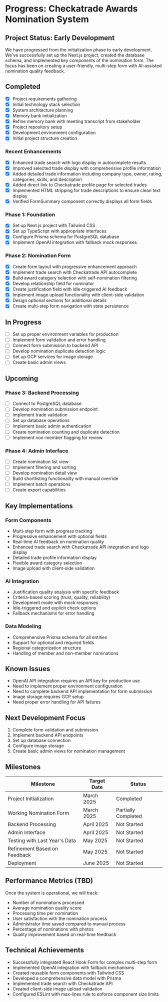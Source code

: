 # Progress: Checkatrade Awards Nomination System

## Project Status: Early Development

We have progressed from the initialization phase to early development. We've successfully set up the Next.js project, created the database schema, and implemented key components of the nomination form. The focus has been on creating a user-friendly, multi-step form with AI-assisted nomination quality feedback.

## Completed

- [x] Project requirements gathering
- [x] Initial technology stack selection
- [x] System architecture planning
- [x] Memory bank initialization
- [x] Refine memory bank with meeting transcript from stakeholder
- [x] Project repository setup
- [x] Development environment configuration
- [x] Initial project structure creation

### Recent Enhancements
- [x] Enhanced trade search with logo display in autocomplete results
- [x] Improved selected trade display with comprehensive profile information
- [x] Added detailed trade information including company type, owner, rating, categories, skills, and description
- [x] Added direct link to Checkatrade profile page for selected trades
- [x] Implemented HTML stripping for trade descriptions to ensure clean text display
- [x] Verified FormSummary component correctly displays all form fields

### Phase 1: Foundation
- [x] Set up Next.js project with Tailwind CSS
- [x] Set up TypeScript with appropriate interfaces
- [x] Configure Prisma schema for PostgreSQL database
- [x] Implement OpenAI integration with fallback mock responses

### Phase 2: Nomination Form
- [x] Create form layout with progressive enhancement approach
- [x] Implement trade search with Checkatrade API autocomplete
- [x] Build award category selection with self-nomination filtering
- [x] Develop relationship field for nominator
- [x] Create justification field with idle-triggered AI feedback
- [x] Implement image upload functionality with client-side validation
- [x] Design optional sections for additional details
- [x] Create multi-step form navigation with state persistence

## In Progress

- [ ] Set up proper environment variables for production
- [ ] Implement form validation and error handling
- [ ] Connect form submission to backend API
- [ ] Develop nomination duplicate detection logic
- [ ] Set up GCP services for image storage
- [ ] Create basic admin views

## Upcoming

### Phase 3: Backend Processing
- [ ] Connect to PostgreSQL database
- [ ] Develop nomination submission endpoint
- [ ] Implement trade validation
- [ ] Set up database operations
- [ ] Implement basic admin authentication
- [ ] Create nomination counting and duplicate detection
- [ ] Implement non-member flagging for review

### Phase 4: Admin Interface
- [ ] Create nomination list view
- [ ] Implement filtering and sorting
- [ ] Develop nomination detail view
- [ ] Build shortlisting functionality with manual override
- [ ] Implement batch operations
- [ ] Create export capabilities

## Key Implementations

### Form Components
- Multi-step form with progress tracking
- Progressive enhancement with optional fields
- Real-time AI feedback on nomination quality
- Enhanced trade search with Checkatrade API integration and logo display
- Detailed trade profile information display
- Flexible award category selection
- Image upload with client-side validation

### AI Integration
- Justification quality analysis with specific feedback
- Criteria-based scoring (trust, quality, reliability)
- Development mode with mock responses
- Idle-triggered and explicit check options
- Fallback mechanisms for error handling

### Data Modeling
- Comprehensive Prisma schema for all entities
- Support for optional and required fields
- Regional categorization structure
- Handling of member and non-member nominations

## Known Issues

- OpenAI API integration requires an API key for production use
- Need to implement proper environment configuration
- Need to complete backend API implementation for form submission
- Image storage requires GCP setup
- Need proper error handling for API failures

## Next Development Focus

1. Complete form validation and submission
2. Implement backend API endpoints
3. Set up database connection
4. Configure image storage
5. Create basic admin views for nomination management

## Milestones

| Milestone | Target Date | Status |
|-----------|-------------|--------|
| Project Initialization | March 2025 | Completed |
| Working Nomination Form | March 2025 | Partially Completed |
| Backend Processing | April 2025 | Not Started |
| Admin Interface | April 2025 | Not Started |
| Testing with Last Year's Data | May 2025 | Not Started |
| Refinement Based on Feedback | May 2025 | Not Started |
| Deployment | June 2025 | Not Started |

## Performance Metrics (TBD)

Once the system is operational, we will track:

- Number of nominations processed
- Average nomination quality score
- Processing time per nomination
- User satisfaction with the nomination process
- Administrator time saved compared to manual process
- Percentage of nominations with photos
- Quality improvement based on real-time feedback

## Technical Achievements

- Successfully integrated React Hook Form for complex multi-step form
- Implemented OpenAI integration with fallback mechanisms
- Created reusable form components with Tailwind CSS
- Developed a comprehensive data model with Prisma
- Implemented trade search with Checkatrade API
- Created client-side image upload validation
- Configured ESLint with max-lines rule to enforce component size limits
